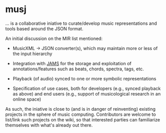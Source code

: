 # musj

... is a collaborative iniative to curate/develop music representations and tools based around the JSON format.

An initial discussion on the MIR list mentioned:

* MusicXML -> JSON converter(s), which may maintain more or less of the input hierarchy

* Integration with [JAMS](https://github.com/marl/jams) for the storage and exploitation of annotations/features such as beats, chords, spectra, tags, etc.

* Playback (of audio) synced to one or more symbolic representations

* Specification of use cases, both for developers (e.g., synced playback as above) and end users (e.g., support of musicological research in an online space)

As such, the iniative is close to (and is in danger of reinventing) existing projects in the sphere of music computing. Contributors are welcome to list/link such projects on the wiki, so that interested parties can familiarize themselves with what's already out there.

